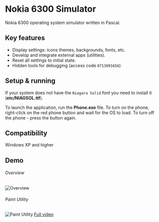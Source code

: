 # Nokia 6300 Simulator
Nokia 6300 operating system simulator written in Pascal.

## Key features
 - Display settings: icons themes, backgrounds, fonts, etc.
 - Develop and integrate external apps (utilities).
 - Reset all settings to initial state.
 - Hidden tools for debugging (access code `0713091656`)

## Setup & running
If your system does not have the `Niagara Solid` font you need to install it (**etc/NIAGSOL.ttf**).

To launch the application, run the **Phone.exe** file. To turn on the phone, right-click on the red phone button and wait for the OS to load. To turn off the phone - press the button again.

## Compatibility
Windows XP and higher

## Demo
###### Overview
![Overview](https://i.postimg.cc/3RBcsmj3/overview.gif "Overview")

###### Paint Utility
![Paint Utility](https://i.postimg.cc/pdQGjz6K/paint.gif "Paint Utility")
[Full video](https://www.youtube.com/watch?v=N2grwPs3fl8)
